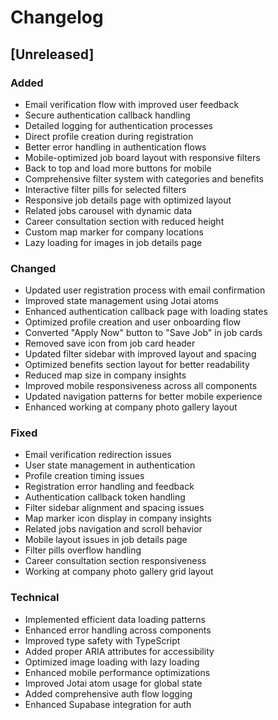 # Changelog

## [Unreleased]

### Added
- Email verification flow with improved user feedback
- Secure authentication callback handling
- Detailed logging for authentication processes
- Direct profile creation during registration
- Better error handling in authentication flows
- Mobile-optimized job board layout with responsive filters
- Back to top and load more buttons for mobile
- Comprehensive filter system with categories and benefits
- Interactive filter pills for selected filters
- Responsive job details page with optimized layout
- Related jobs carousel with dynamic data
- Career consultation section with reduced height
- Custom map marker for company locations
- Lazy loading for images in job details page

### Changed
- Updated user registration process with email confirmation
- Improved state management using Jotai atoms
- Enhanced authentication callback page with loading states
- Optimized profile creation and user onboarding flow
- Converted "Apply Now" button to "Save Job" in job cards
- Removed save icon from job card header
- Updated filter sidebar with improved layout and spacing
- Optimized benefits section layout for better readability
- Reduced map size in company insights
- Improved mobile responsiveness across all components
- Updated navigation patterns for better mobile experience
- Enhanced working at company photo gallery layout

### Fixed
- Email verification redirection issues
- User state management in authentication
- Profile creation timing issues
- Registration error handling and feedback
- Authentication callback token handling
- Filter sidebar alignment and spacing issues
- Map marker icon display in company insights
- Related jobs navigation and scroll behavior
- Mobile layout issues in job details page
- Filter pills overflow handling
- Career consultation section responsiveness
- Working at company photo gallery grid layout

### Technical
- Implemented efficient data loading patterns
- Enhanced error handling across components
- Improved type safety with TypeScript
- Added proper ARIA attributes for accessibility
- Optimized image loading with lazy loading
- Enhanced mobile performance optimizations
- Improved Jotai atom usage for global state
- Added comprehensive auth flow logging
- Enhanced Supabase integration for auth